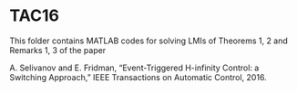 # TAC16
This folder contains MATLAB codes for solving LMIs of Theorems 1, 2 and Remarks 1, 3 of the paper 

A. Selivanov and E. Fridman, “Event-Triggered H-infinity Control: a Switching Approach,” IEEE Transactions on Automatic Control, 2016.
